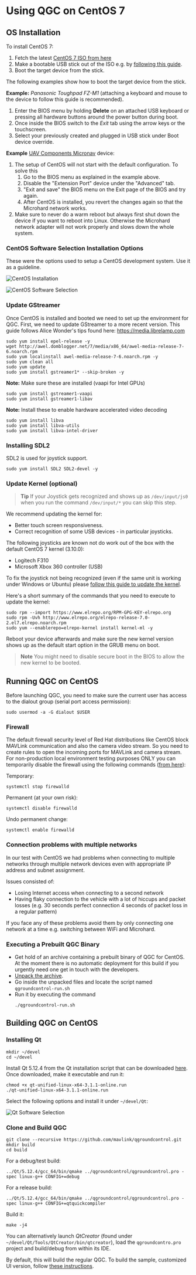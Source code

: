 # Using QGC on CentOS 7

## OS Installation

To install CentOS 7:
1. Fetch the latest [CentOS 7 ISO from here](http://isoredirect.centos.org/centos/7/isos/x86_64/CentOS-7-x86_64-DVD-1810.iso)
1. Make a bootable USB stick out of the ISO e.g. by [following this guide](https://linuxize.com/post/how-to-create-a-bootable-centos-7-usb-stick/).
1. Boot the target device from the stick.


The following examples show how to boot the target device from the stick.


**Example:** *Panasonic Toughpad FZ-M1* (attaching a keyboard and mouse to the device to follow this guide is recommended).
1. Enter the BIOS menu by holding **Delete** on an attached USB keyboard or pressing all hardware buttons around the power button during boot.
1. Once inside the BIOS switch to the *Exit* tab using the arrow keys or the touchscreen.
1. Select your previously created and plugged in USB stick under Boot device override.


**Example** [UAV Components Micronav](https://www.uavcomp.com/command-control/micronav/) device:
1. The setup of CentOS will not start with the default configuration.
   To solve this
   1. Go to the BIOS menu as explained in the example above.
   1. Disable the "Extension Port" device under the "Advanced" tab.
   1. "Exit and save" the BIOS menu on the Exit page of the BIOS and try again.
   1. After CentOS is installed, you revert the changes again so that the Microhard network works.
1. Make sure to never do a warm reboot but always first shut down the device if you want to reboot into Linux.
   Otherwise the Microhard network adapter will not work properly and slows down the whole system.


### CentOS Software Selection Installation Options

These were the options used to setup a CentOS development system.
Use it as a guideline.

![CentOS Installation](../../assets/getting_started/centos/centos_installation.png)

![CentOS Software Selection](../../assets/getting_started/centos/centos_sw_selection.png)

### Update GStreamer

Once CentOS is installed and booted we need to set up the environment for QGC.
First, we need to update GStreamer to a more recent version.
This guide follows Alice Wonder's tips found here: https://media.librelamp.com

```
sudo yum install epel-release -y
wget http://awel.domblogger.net/7/media/x86_64/awel-media-release-7-6.noarch.rpm
sudo yum localinstall awel-media-release-7-6.noarch.rpm -y
sudo yum clean all
sudo yum update
sudo yum install gstreamer1* --skip-broken -y
```
**Note:** Make sure these are installed (vaapi for Intel GPUs)
```
sudo yum install gstreamer1-vaapi
sudo yum install gstreamer1-libav
```
**Note:** Install these to enable hardware accelerated video decoding
```
sudo yum install libva
sudo yum install libva-utils
sudo yum install libva-intel-driver
```

### Installing SDL2

SDL2 is used for joystick support.

```
sudo yum install SDL2 SDL2-devel -y
```

### Update Kernel (optional)

> **Tip** If your Joystick gets recognized and shows up as `/dev/input/js0` when you run the command `/dev/input/*` you can skip this step.

We recommend updating the kernel for:
- Better touch screen responsiveness.
- Correct recognition of some USB devices - in particular joysticks.

The following joysticks are known not do work out of the box with the default CentOS 7 kernel (3.10.0):
- Logitech F310
- Microsoft Xbox 360 controller (USB)


To fix the joystick not being recognized (even if the same unit is working under Windows or Ubuntu) please [follow this guide to update the kernel](https://www.howtoforge.com/tutorial/how-to-upgrade-kernel-in-centos-7-server/).

Here's a short summary of the commands that you need to execute to update the kernel:
```
sudo rpm --import https://www.elrepo.org/RPM-GPG-KEY-elrepo.org
sudo rpm -Uvh http://www.elrepo.org/elrepo-release-7.0-2.el7.elrepo.noarch.rpm
sudo yum --enablerepo=elrepo-kernel install kernel-ml -y
```

Reboot your device afterwards and make sure the new kernel version shows up as the default start option in the GRUB menu on boot.

> **Note** You might need to disable secure boot in the BIOS to allow the new kernel to be booted.

## Running QGC on CentOS

Before launching QGC, you need to make sure the current user has access to the dialout group (serial port access permission):
```
sudo usermod -a -G dialout $USER
```

### Firewall

The default firewall security level of Red Hat distributions like CentOS block MAVLink communication and also the camera video stream.
So you need to create rules to open the incoming ports for MAVLink and camera stream.
For non-production local environment testing purposes ONLY you can temporarily disable the firewall using the following commands ([from here](https://www.liquidweb.com/kb/how-to-stop-and-disable-firewalld-on-centos-7/)):

Temporary:
```
systemctl stop firewalld
```

Permanent (at your own risk):
```
systemctl disable firewalld
```

Undo permanent change:
```
systemctl enable firewalld
```

### Connection problems with multiple networks

In our test with CentOS we had problems when connecting to multiple networks through multiple network devices even with appropriate IP address and subnet assignment.

Issues consisted of:
- Losing Internet access when connecting to a second network
- Having flaky connection to the vehicle with a lot of hiccups and packet losses (e.g. 30 seconds perfect connection 4 seconds of packet loss in a regular pattern)

If you face any of these problems avoid them by only connecting one network at a time e.g. switching between WiFi and Microhard.

### Executing a Prebuilt QGC Binary

- Get hold of an archive containing a prebuilt binary of QGC for CentOS.
  At the moment there is no automatic deployment for this build if you urgently need one get in touch with the developers.
- [Unpack the archive](https://www.hostdime.com/kb/hd/command-line/how-to-tar-untar-and-zip-files).
- Go inside the unpacked files and locate the script named `qgroundcontrol-run.sh`
- Run it by executing the command
  ```
  ./qgroundcontrol-run.sh
  ```

## Building QGC on CentOS

### Installing Qt
```
mkdir ~/devel
cd ~/devel
```

Install Qt 5.12.4 from the Qt installation script that can be downloaded [here](https://www.qt.io/download-thank-you?os=linux&hsLang=en).
Once downloaded, make it executable and run it:
```
chmod +x qt-unified-linux-x64-3.1.1-online.run
./qt-unified-linux-x64-3.1.1-online.run
```

Select the following options and install it under `~/devel/Qt`:

![Qt Software Selection](../../assets/getting_started/centos/qt_setup.png)

### Clone and Build QGC

```
git clone --recursive https://github.com/mavlink/qgroundcontrol.git
mkdir build
cd build
```
For a debug/test build:
```
../Qt/5.12.4/gcc_64/bin/qmake ../qgroundcontrol/qgroundcontrol.pro -spec linux-g++ CONFIG+=debug
```
For a release build:
```
../Qt/5.12.4/gcc_64/bin/qmake ../qgroundcontrol/qgroundcontrol.pro -spec linux-g++ CONFIG+=qtquickcompiler
```
Build it:
```
make -j4
```

You can alternatively launch *QtCreator* (found under `~/devel/Qt/Tools/QtCreator/bin/qtcreator`), load the `qgroundcontro.pro` project and build/debug from within its IDE.

By default, this will build the regular QGC.
To build the sample, customized UI version, follow [these instructions](https://github.com/mavlink/qgroundcontrol/blob/master/custom-example/README.md).
